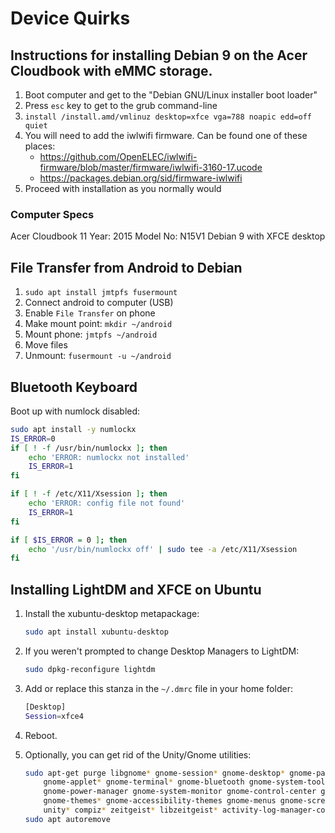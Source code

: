 # Device Quirks

## Instructions for installing Debian 9 on the Acer Cloudbook with eMMC storage.
1. Boot computer and get to the "Debian GNU/Linux installer boot loader"
2. Press `esc` key to get to the grub command-line
3. `install /install.amd/vmlinuz desktop=xfce vga=788 noapic edd=off quiet`
4. You will need to add the iwlwifi firmware. Can be found one of these places:
    * https://github.com/OpenELEC/iwlwifi-firmware/blob/master/firmware/iwlwifi-3160-17.ucode
    * https://packages.debian.org/sid/firmware-iwlwifi
5. Proceed with installation as you normally would

### Computer Specs
Acer Cloudbook 11
Year: 2015
Model No: N15V1
Debian 9 with XFCE desktop


## File Transfer from Android to Debian

1. `sudo apt install jmtpfs fusermount`
2. Connect android to computer (USB)
3. Enable `File Transfer` on phone
4. Make mount point: `mkdir ~/android`
5. Mount phone: `jmtpfs ~/android`
6. Move files
7. Unmount: `fusermount -u ~/android`


## Bluetooth Keyboard
Boot up with numlock disabled:
```bash
sudo apt install -y numlockx
IS_ERROR=0
if [ ! -f /usr/bin/numlockx ]; then
    echo 'ERROR: numlockx not installed'
    IS_ERROR=1
fi

if [ ! -f /etc/X11/Xsession ]; then
    echo 'ERROR: config file not found'
    IS_ERROR=1
fi

if [ $IS_ERROR = 0 ]; then 
    echo '/usr/bin/numlockx off' | sudo tee -a /etc/X11/Xsession
fi
```

## Installing LightDM and XFCE on Ubuntu

1. Install the xubuntu-desktop metapackage:
    ```bash
    sudo apt install xubuntu-desktop
    ```

1. If you weren't prompted to change Desktop Managers to LightDM:
    ```bash
    sudo dpkg-reconfigure lightdm
    ```

1. Add or replace this stanza in the `~/.dmrc` file in your home folder:
    ```bash
    [Desktop]
    Session=xfce4
    ```

1. Reboot.

1. Optionally, you can get rid of the Unity/Gnome utilities:
    ```bash
    sudo apt-get purge libgnome* gnome-session* gnome-desktop* gnome-panel* gnome-user* gnome-shell* \
        gnome-applet* gnome-terminal* gnome-bluetooth gnome-system-tools gnome-software-plugin-snap \
        gnome-power-manager gnome-system-monitor gnome-control-center gnome-logs gnome-screensaver \
        gnome-themes* gnome-accessibility-themes gnome-menus gnome-screenshot overlay-scrollba* hud \
        unity* compiz* zeitgeist* libzeitgeist* activity-log-manager-common nautilus
    sudo apt autoremove
    ```
